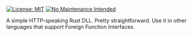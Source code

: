[![License: MIT](https://img.shields.io/badge/License-MIT-yellow.svg)](https://opensource.org/licenses/MIT) [![No Maintenance Intended](http://unmaintained.tech/badge.svg)](http://unmaintained.tech/)

 A simple HTTP-speaking Rust DLL. Pretty straightforward. Use it in other languages that support Foreign Function Interfaces.
